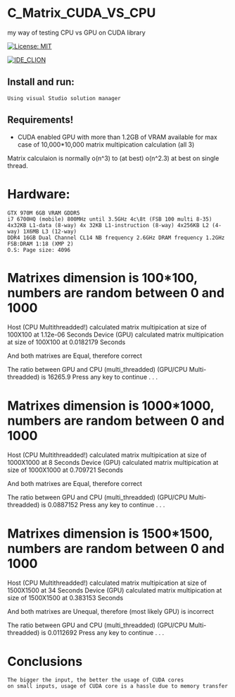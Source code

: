 # C_Matrix_CUDA_VS_CPU

my way of testing CPU vs GPU on CUDA library

[![License: MIT](https://img.shields.io/badge/License-MIT-yellow.svg)](https://opensource.org/licenses/MIT)

[![IDE_CLION](https://img.shields.io/badge/IDE-CLion-green.svg)](https://www.jetbrains.com/clion/)

## Install and run:
	Using visual Studio solution manager
	
## Requirements!
* CUDA enabled GPU with more than 1.2GB of VRAM available for max case of 10,000*10,000 matrix multipication calculation (all 3)

Matrix calculaion is normally o(n^3) to (at best) o(n^2.3) at best on single thread.

# Hardware:
	GTX 970M 6GB VRAM GDDR5
	i7 6700HQ (mobile) 800MHz until 3.5GHz 4c\8t (FSB 100 multi 8-35) 4x32KB L1-data (8-way) 4x 32KB L1-instruction (8-way) 4x256KB L2 (4-way) 1X6MB L3 (12-way) 
	DDR4 16GB Dual Channel CL14 NB frequency 2.6GHz DRAM frequency 1.2GHz FSB:DRAM 1:18 (XMP 2)
	O.S: Page size: 4096

# Matrixes dimension is 100*100, numbers are random between 0 and 1000
 Host (CPU Multithreadded!) calculated matrix multipication at size of 100X100 at 1.12e-06 Seconds
 Device (GPU) calculated matrix multipication at size of 100X100 at 0.0182179 Seconds


And both matrixes are  Equal, therefore correct


 The ratio between GPU and CPU (multi_threadded) (GPU/CPU Multi-threadded) is  16265.9
Press any key to continue . . .

# Matrixes dimension is 1000*1000, numbers are random between 0 and 1000
Host (CPU Multithreadded!) calculated matrix multipication at size of 1000X1000 at 8 Seconds
 Device (GPU) calculated matrix multipication at size of 1000X1000 at 0.709721 Seconds


And both matrixes are  Equal, therefore correct


 The ratio between GPU and CPU (multi_threadded) (GPU/CPU Multi-threadded) is  0.0887152
Press any key to continue . . .

 
# Matrixes dimension is 1500*1500, numbers are random between 0 and 1000
 Host (CPU Multithreadded!) calculated matrix multipication at size of 1500X1500 at 34 Seconds
 Device (GPU) calculated matrix multipication at size of 1500X1500 at 0.383153 Seconds


And both matrixes are  Unequal, therefore (most likely GPU) is incorrect


 The ratio between GPU and CPU (multi_threadded) (GPU/CPU Multi-threadded) is  0.0112692
Press any key to continue . . .

# Conclusions

	The bigger the input, the better the usage of CUDA cores
	on small inputs, usage of CUDA core is a hassle due to memory transfer
